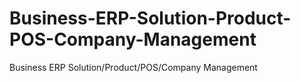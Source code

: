 # Business-ERP-Solution-Product-POS-Company-Management
Business ERP Solution/Product/POS/Company Management
